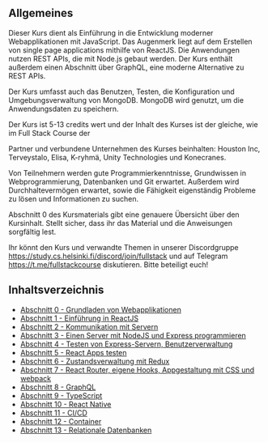 ## Allgemeines

Dieser Kurs dient als Einführung in die Entwicklung moderner Webapplikationen mit JavaScript. Das Augenmerk liegt auf dem Erstellen von single page applications mithilfe von ReactJS. Die Anwendungen nutzen REST APIs, die mit Node.js gebaut werden. Der Kurs enthält außerdem einen Abschnitt über GraphQL, eine moderne Alternative zu REST APIs.

Der Kurs umfasst auch das Benutzen, Testen, die Konfiguration und Umgebungsverwaltung von MongoDB. MongoDB wird genutzt, um die Anwendungsdaten zu speichern.

Der Kurs ist 5-13 credits wert und der Inhalt des Kurses ist der gleiche, wie im Full Stack Course der

Partner und verbundene Unternehmen des Kurses beinhalten: Houston Inc, Terveystalo, Elisa, K-ryhmä, Unity Technologies und Konecranes. 

Von Teilnehmern werden gute Programmierkenntnisse, Grundwissen in Webprogrammierung, Datenbanken und Git erwartet. Außerdem wird Durchhaltevermögen erwartet, sowie die Fähigkeit eigenständig Probleme zu lösen und Informationen zu suchen.

Abschnitt 0 des Kursmaterials gibt eine genauere Übersicht über den Kursinhalt. Stellt sicher, dass ihr das Material und die Anweisungen sorgfältig lest.

Ihr könnt den Kurs und verwandte Themen in unserer Discordgruppe https://study.cs.helsinki.fi/discord/join/fullstack und auf Telegram https://t.me/fullstackcourse diskutieren. Bitte beteiligt euch!

## Inhaltsverzeichnis

- [Abschnitt 0 - Grundladen von Webapplikationen](abschnitt_0/abschnitt_0.md)
- [Abschnitt 1 - Einführung in ReactJS](abschnitt_1/abschnitt_1.md)
- [Abschnitt 2 - Kommunikation mit Servern](abschnitt_2/abschnitt_2.md)
- [Abschnitt 3 - Einen Server mit NodeJS und Express programmieren](abschnitt_3/abschnitt_3.md)
- [Abschnitt 4 - Testen von Express-Servern, Benutzerverwaltung](abschnitt_4/abschnitt_4.md)
- [Abschnitt 5 - React Apps testen](abschnitt_5/abschnitt_5.md)
- [Abschnitt 6 - Zustandsverwaltung mit Redux](abschnitt_6/abschnitt_6.md)
- [Abschnitt 7 - React Router, eigene Hooks, Appgestaltung mit CSS und webpack](abschnitt_7/abschnitt_7.md)
- [Abschnitt 8 - GraphQL](abschnitt_8/abschnitt_8.md)
- [Abschnitt 9 - TypeScript](abschnitt_9/abschnitt_9.md)
- [Abschnitt 10 - React Native](abschnitt_10/abschnitt_10.md)
- [Abschnitt 11 - CI/CD](abschnitt_11/abschnitt_11.md)
- [Abschnitt 12 - Container](abschnitt_12/abschnitt_12.md)
- [Abschnitt 13 - Relationale Datenbanken](abschnitt_13/abschnitt_13.md)

